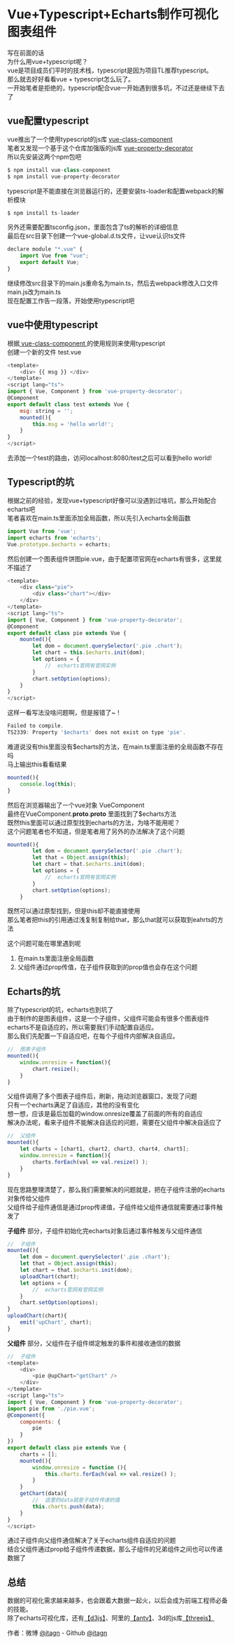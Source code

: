 ﻿# Vue+Typescript+Echarts制作可视化图表组件
写在前面的话  
为什么用vue+typescript呢？  
vue是项目成员们平时的技术栈，typescript是因为项目TL推荐typescript。  
那么就去好好看看vue + typescript怎么玩了。  
一开始笔者是拒绝的，typescript配合vue一开始遇到很多坑，不过还是继续下去了

## vue配置typescript
vue推出了一个使用typescript的js库 [vue-class-component](https://github.com/vuejs/vue-class-component)  
笔者又发现一个基于这个仓库加强版的js库 [vue-property-decorator](https://github.com/kaorun343/vue-property-decorator)  
所以先安装这两个npm包吧
```javascript
$ npm install vue-class-component
$ npm install vue-property-decorator
```
typescript是不能直接在浏览器运行的，还要安装ts-loader和配置webpack的解析模块  
```javascript
$ npm install ts-loader
```
另外还需要配置tsconfig.json，里面包含了ts的解析的详细信息  
最后在src目录下创建一个vue-global.d.ts文件，让vue认识ts文件  
```javascript
declare module "*.vue" {
    import Vue from "vue";
    export default Vue;
}
```
继续修改src目录下的main.js重命名为main.ts，然后去webpack修改入口文件main.js改为main.ts  
现在配置工作告一段落，开始使用typescript吧
## vue中使用typescript
根据[ vue-class-component ](https://github.com/vuejs/vue-class-component)的使用规则来使用typescript  
创建一个新的文件 test.vue
```javascript
<template>
    <div> {{ msg }} </div>
</template>
<script lang="ts">
import { Vue, Component } from 'vue-property-decorator';
@Component
export default class test extends Vue {
    msg: string = '';
    mounted(){
        this.msg = 'hello world!';
    }
}
</script>
```
去添加一个test的路由，访问localhost:8080/test之后可以看到hello world!
## Typescript的坑
根据之前的经验，发现vue+typescript好像可以没遇到过啥坑，那么开始配合echarts吧  
笔者喜欢在main.ts里面添加全局函数，所以先引入echarts全局函数  
```javascript
import Vue from 'vue';
import echarts from 'echarts';
Vue.prototype.$echarts = echarts;
```
然后创建一个图表组件饼图pie.vue，由于配置项官网在echarts有很多，这里就不描述了  
```javascript
<template>
    <div class="pie">
        <div class="chart"></div>
    </div>
</template>
<script lang="ts">
import { Vue, Component } from 'vue-property-decorator';
@Component
export default class pie extends Vue {
    mounted(){
        let dom = document.querySelector('.pie .chart');
        let chart = this.$echarts.init(dom);
        let options = {
            //  echarts官网有官网实例
        }
        chart.setOption(options);
    }
}
</script>
```
这样一看写法没啥问题啊，但是报错了~！  
```javascript
Failed to compile.
TS2339: Property '$echarts' does not exist on type 'pie'.
```

难道说没有this里面没有$echarts的方法，在main.ts里面注册的全局函数不存在吗  
马上输出this看看结果
```javascript
mounted(){
    console.log(this);
}
```
然后在浏览器输出了一个vue对象 VueComponent  
最终在VueComponent.__proto__.__proto__ 里面找到了$echarts方法  
既然this里面可以通过原型找到echarts的方法，为啥不能用呢？  
这个问题笔者也不知道，但是笔者用了另外的办法解决了这个问题
```javascript
mounted(){
        let dom = document.querySelector('.pie .chart');
        let that = Object.assign(this);
        let chart = that.$echarts.init(dom);
        let options = {
            //  echarts官网有官网实例
        }
        chart.setOption(options);
    }
```
既然可以通过原型找到，但是this却不能直接使用  
那么笔者把this的引用通过浅复制复制给that，那么that就可以获取到eahrts的方法  

这个问题可能在哪里遇到呢  
1. 在main.ts里面注册全局函数 
1. 父组件通过prop传值，在子组件获取到的prop值也会存在这个问题

## Echarts的坑
除了typescript的坑，echarts也到坑了  
由于制作的是图表组件，这是一个子组件，父组件可能会有很多个图表组件  
echarts不是自适应的，所以需要我们手动配置自适应。  
那么我们先配置一下自适应吧，在每个子组件内部解决自适应。
```javascript
//  图表子组件
mounted(){
    window.onresize = function(){
        chart.resize();
    }
}
```
父组件调用了多个图表子组件后，刷新，拖动浏览器窗口，发现了问题  
只有一个echarts满足了自适应，其他的没有变化  
想一想，应该是最后加载的window.onresize覆盖了前面的所有的自适应  
解决办法呢，看来子组件不能解决自适应的问题，需要在父组件中解决自适应了  
```javascript
//  父组件
mounted(){
    let charts = [chart1, chart2, chart3, chart4, chart5];
    window.onresize = function(){
        charts.forEach(val => val.resize() );
    }
}
```
现在思路整理清楚了，那么我们需要解决的问题就是，把在子组件注册的echarts对象传给父组件  
父组件给子组件通信是通过prop传递值，子组件给父组件通信就需要通过事件触发了  

**子组件** 部分，子组件初始化完echarts对象后通过事件触发与父组件通信
```javascript
//  子组件
mounted(){
    let dom = document.querySelector('.pie .chart');
    let that = Object.assign(this);
    let chart = that.$echarts.init(dom);
    uploadChart(chart);
    let options = {
        //  echarts官网有官网实例
    }
    chart.setOption(options);
}
uploadChart(chart){
    emit('upChart', chart);
}
```
**父组件** 部分，父组件在子组件绑定触发的事件和接收通信的数据
```javascript
//  子组件
<template>
    <div>
        <pie @upChart="getChart" />
    </div>
</template>
<script lang="ts">
import { Vue, Component } from 'vue-property-decorator';
import pie from './pie.vue';
@Component({
    components: {
        pie
    }
})
export default class pie extends Vue {
    charts = [];
    mounted(){
        window.onresize = function (){
            this.charts.forEach(val => val.resize() );
        }
    }
    getChart(data){
        //  这里的data就是子组件传递的值
        this.charts.push(data);
    }
}
</script>
```
通过子组件向父组件通信解决了关于echarts组件自适应的问题  
结合父组件通过prop给子组件传递数据，那么子组件的兄弟组件之间也可以传递数据了

## 总结
数据的可视化需求越来越多，也会跟着大数据一起火，以后会成为前端工程师必备的技能。  
除了echarts可视化库，还有[【d3js】](https://github.com/d3/d3)、阿里的[【antv】](https://antv.alipay.com/zh-cn/index.html)、3d的js库[【threejs】](https://github.com/mrdoob/three.js)

作者：微博 [@itagn][1] - Github [@itagn][2]

[1]: https://weibo.com/p/1005053782707172
[2]: https://github.com/itagn




